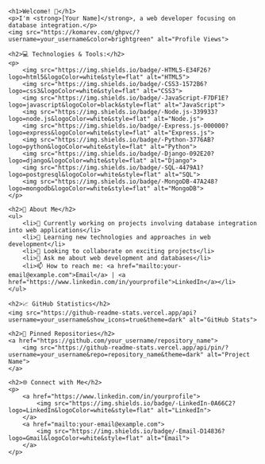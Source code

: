     <h1>Welcome! 👋</h1>
    <p>I'm <strong>[Your Name]</strong>, a web developer focusing on database integration.</p>
    <img src="https://komarev.com/ghpvc/?username=your_username&color=brightgreen" alt="Profile Views">

    <h2>💻 Technologies & Tools:</h2>
    <p>
        <img src="https://img.shields.io/badge/-HTML5-E34F26?logo=html5&logoColor=white&style=flat" alt="HTML5">
        <img src="https://img.shields.io/badge/-CSS3-1572B6?logo=css3&logoColor=white&style=flat" alt="CSS3">
        <img src="https://img.shields.io/badge/-JavaScript-F7DF1E?logo=javascript&logoColor=black&style=flat" alt="JavaScript">
        <img src="https://img.shields.io/badge/-Node.js-339933?logo=node.js&logoColor=white&style=flat" alt="Node.js">
        <img src="https://img.shields.io/badge/-Express.js-000000?logo=express&logoColor=white&style=flat" alt="Express.js">
        <img src="https://img.shields.io/badge/-Python-3776AB?logo=python&logoColor=white&style=flat" alt="Python">
        <img src="https://img.shields.io/badge/-Django-092E20?logo=django&logoColor=white&style=flat" alt="Django">
        <img src="https://img.shields.io/badge/-SQL-4479A1?logo=postgresql&logoColor=white&style=flat" alt="SQL">
        <img src="https://img.shields.io/badge/-MongoDB-47A248?logo=mongodb&logoColor=white&style=flat" alt="MongoDB">
    </p>

    <h2>🚀 About Me</h2>
    <ul>
        <li>🔭 Currently working on projects involving database integration into web applications</li>
        <li>🌱 Learning new technologies and approaches in web development</li>
        <li>👯 Looking to collaborate on exciting projects</li>
        <li>💬 Ask me about web development and databases</li>
        <li>📫 How to reach me: <a href="mailto:your-email@example.com">Email</a> | <a href="https://www.linkedin.com/in/yourprofile">LinkedIn</a></li>
    </ul>

    <h2>📈 GitHub Statistics</h2>
    <img src="https://github-readme-stats.vercel.app/api?username=your_username&show_icons=true&theme=dark" alt="GitHub Stats">

    <h2>📌 Pinned Repositories</h2>
    <a href="https://github.com/your_username/repository_name">
        <img src="https://github-readme-stats.vercel.app/api/pin/?username=your_username&repo=repository_name&theme=dark" alt="Project Name">
    </a>

    <h2>🌐 Connect with Me</h2>
    <p>
        <a href="https://www.linkedin.com/in/yourprofile">
            <img src="https://img.shields.io/badge/-LinkedIn-0A66C2?logo=LinkedIn&logoColor=white&style=flat" alt="LinkedIn">
        </a>
        <a href="mailto:your-email@example.com">
            <img src="https://img.shields.io/badge/-Email-D14836?logo=Gmail&logoColor=white&style=flat" alt="Email">
        </a>
    </p>
